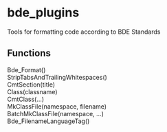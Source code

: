 bde_plugins
===========

Tools for formatting code according to BDE Standards


Functions
---------------
Bde_Format()  
StripTabsAndTrailingWhitespaces()  
CmtSection(title)  
Class(classname)  
CmtClass(...)  
MkClassFile(namespace, filename)  
BatchMkClassFile(namespace, ...)  
Bde_FilenameLanguageTag()  

